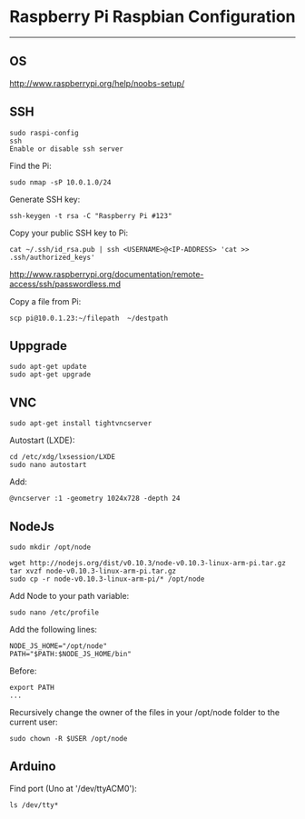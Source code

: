 # Raspberry Pi Raspbian Configuration
---

## OS
http://www.raspberrypi.org/help/noobs-setup/

## SSH
```
sudo raspi-config
ssh
Enable or disable ssh server
```

Find the Pi:
```
sudo nmap -sP 10.0.1.0/24
```

Generate SSH key:

```
ssh-keygen -t rsa -C "Raspberry Pi #123"
```

Copy your public SSH key to Pi:
```
cat ~/.ssh/id_rsa.pub | ssh <USERNAME>@<IP-ADDRESS> 'cat >> .ssh/authorized_keys'
```
http://www.raspberrypi.org/documentation/remote-access/ssh/passwordless.md

Copy a file from Pi:
```
scp pi@10.0.1.23:~/filepath  ~/destpath
```


## Uppgrade
```
sudo apt-get update
sudo apt-get upgrade
```


## VNC

```
sudo apt-get install tightvncserver
```

Autostart (LXDE):
```
cd /etc/xdg/lxsession/LXDE
sudo nano autostart
```
Add:
```
@vncserver :1 -geometry 1024x728 -depth 24
```


## NodeJs

```
sudo mkdir /opt/node
```

```
wget http://nodejs.org/dist/v0.10.3/node-v0.10.3-linux-arm-pi.tar.gz
tar xvzf node-v0.10.3-linux-arm-pi.tar.gz
sudo cp -r node-v0.10.3-linux-arm-pi/* /opt/node
```

Add Node to your path variable:

```
sudo nano /etc/profile
```

Add the following lines:

```
NODE_JS_HOME="/opt/node"
PATH="$PATH:$NODE_JS_HOME/bin"
```
Before:
```
export PATH
...
```

Recursively change the owner of the files in your /opt/node folder to the current user:
```
sudo chown -R $USER /opt/node
```


## Arduino

Find port (Uno at '/dev/ttyACM0'):
```
ls /dev/tty*
```
















